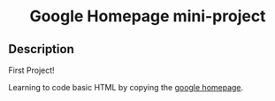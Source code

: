 <h1 align="center">Google Homepage mini-project</h1>

## Description

First Project!

Learning to code basic HTML by copying the [google homepage](https://www.google.com).